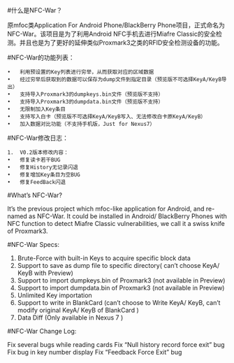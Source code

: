 #什么是NFC-War？

原mfoc类Application For Android Phone/BlackBerry Phone项目，正式命名为NFC-War。该项目是为了利用Android NFC手机去进行Miafre Classic的安全检测。并且也是为了更好的延伸类似Proxmark3之类的RFID安全检测设备的功能。

#NFC-War的功能列表：

	•	利用预设置的Key列表进行穷举，从而获取对应的区域数据
	•	经过穷举后获取到的数据可以保存为dump文件到指定目录（预览版不可选择KeyA/KeyB导出）
	•	支持导入Proxmark3的dumpkeys.bin文件（预览版不支持）
	•	支持导入Proxmark3的dumpdata.bin文件（预览版不支持）
	•	无限制加入Key条目
	•	支持写入白卡（预览版不可选择KeyA/KeyB写入、无法修改白卡原KeyA/KeyB）
	•	加入数据对比功能（不支持手机版，Just for Nexus7）

#NFC-War修改日志：

	1.	V0.2版本修改内容：
	•	修复读卡若干BUG
	•	修复History无记录闪退
	•	修复增加Key条目为空BUG
	•	修复FeedBack闪退


#What’s NFC-War?

It’s the previous project which mfoc-like application for Android, and re-named as NFC-War. It could be installed in Android/ BlackBerry Phones with NFC function to detect Miafre Classic vulnerabilities, we call it a swiss knife of Proxmark3.

#NFC-War Specs:

1. Brute-Force with built-in Keys to acquire specific block data
2. Support to save as dump file to specific directory( can’t choose KeyA/ KeyB with Preview)
3. Support to import dumpkeys.bin of Proxmark3 (not available in Preview)
4. Support to import dumpdata.bin of Proxmark3 (not available in Preview)
5. Unlimited Key importation
6. Support to write in BlankCard (can’t choose to Write KeyA/ KeyB, can’t modify original KeyA/ KeyB of BlankCard )
7. Data Diff (Only available in Nexus 7 )

#NFC-War Change Log:

Fix several bugs while reading cards
Fix “Null history record force exit” bug
Fix bug in key number display
Fix “Feedback Force Exit” bug

